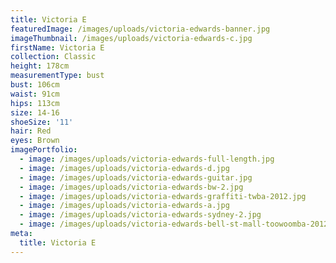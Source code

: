 ```yaml
---
title: Victoria E
featuredImage: /images/uploads/victoria-edwards-banner.jpg
imageThumbnail: /images/uploads/victoria-edwards-c.jpg
firstName: Victoria E
collection: Classic
height: 178cm
measurementType: bust
bust: 106cm
waist: 91cm
hips: 113cm
size: 14-16
shoeSize: '11'
hair: Red
eyes: Brown
imagePortfolio:
  - image: /images/uploads/victoria-edwards-full-length.jpg
  - image: /images/uploads/victoria-edwards-d.jpg
  - image: /images/uploads/victoria-edwards-guitar.jpg
  - image: /images/uploads/victoria-edwards-bw-2.jpg
  - image: /images/uploads/victoria-edwards-graffiti-twba-2012.jpg
  - image: /images/uploads/victoria-edwards-a.jpg
  - image: /images/uploads/victoria-edwards-sydney-2.jpg
  - image: /images/uploads/victoria-edwards-bell-st-mall-toowoomba-2012.jpg
meta:
  title: Victoria E
---
```


